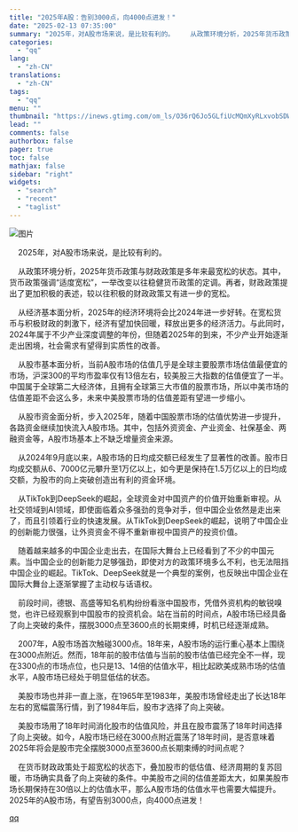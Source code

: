 ```yaml
---
title: "2025年A股：告别3000点，向4000点进发！"
date: "2025-02-13 07:35:00"
summary: "2025年，对A股市场来说，是比较有利的。    从政策环境分析，2025年货币政策与财政政..."
categories:
  - "qq"
lang:
  - "zh-CN"
translations:
  - "zh-CN"
tags:
  - "qq"
menu: ""
thumbnail: "https://inews.gtimg.com/om_ls/O36rQ6Jo5GLfiUcMQmXyRLxvobSDWv7Xz8XilDPVQKxksAA_640360/0"
lead: ""
comments: false
authorbox: false
pager: true
toc: false
mathjax: false
sidebar: "right"
widgets:
  - "search"
  - "recent"
  - "taglist"
---
```


![图片](https://inews.gtimg.com/om_bt/OHt_GY32y8Ie-NkOzwWXTMuMM0nke-vRcjfUmSsrdF0wgAA/641)

    2025年，对A股市场来说，是比较有利的。

    从政策环境分析，2025年货币政策与财政政策是多年来最宽松的状态。其中，货币政策强调“适度宽松”，一举改变以往稳健货币政策的定调。再者，财政政策提出了更加积极的表述，较以往积极的财政政策又有进一步的宽松。

    从经济基本面分析，2025年的经济环境将会比2024年进一步好转。在宽松货币与积极财政的刺激下，经济有望加快回暖，释放出更多的经济活力。与此同时，2024年属于不少产业深度调整的年份，但随着2025年的到来，不少产业开始逐渐走出困境，社会需求有望得到实质性的改善。

    从股市基本面分析，当前A股市场的估值几乎是全球主要股票市场估值最便宜的市场，沪深300的平均市盈率仅有13倍左右，较美股三大指数的估值便宜了一半。中国属于全球第二大经济体，且拥有全球第三大市值的股票市场，所以中美市场的估值差距不会这么多，未来中美股票市场的估值差距有望进一步缩小。

    从股市资金面分析，步入2025年，随着中国股票市场的估值优势进一步提升，各路资金继续加快流入A股市场。其中，包括外资资金、产业资金、社保基金、两融资金等，A股市场基本上不缺乏增量资金来源。

    从2024年9月底以来，A股市场的日均成交额已经发生了显著性的改善。股市日均成交额从6、7000亿元攀升至1万亿以上，如今更是保持在1.5万亿以上的日均成交额，为股市的向上突破创造出有利的资金环境。

    从TikTok到DeepSeek的崛起，全球资金对中国资产的价值开始重新审视。从社交领域到AI领域，即使面临着众多强劲的竞争对手，但中国企业依然是走出来了，而且引领着行业的快速发展。从TikTok到DeepSeek的崛起，说明了中国企业的创新能力很强，让外资资金不得不重新审视中国资产的投资价值。

    随着越来越多的中国企业走出去，在国际大舞台上已经看到了不少的中国元素。当中国企业的创新能力足够强劲，即使对方的政策环境多么不利，也无法阻挡中国企业的崛起。TikTok、DeepSeek就是一个典型的案例，也反映出中国企业在国际大舞台上逐渐掌握了主动权与话语权。

    前段时间，德银、高盛等知名机构纷纷看涨中国股市，凭借外资机构的敏锐嗅觉，也许已经观察到中国股市的投资机会。站在当前的时间点，A股市场已经具备了向上突破的条件，摆脱3000点至3600点的长期束缚，时机已经逐渐成熟。

    2007年，A股市场首次触碰3000点。18年来，A股市场的运行重心基本上围绕在3000点附近。然而，18年前的股市估值与当前的股市估值已经完全不一样，现在3300点的市场点位，也只是13、14倍的估值水平，相比起欧美成熟市场的估值水平，A股市场已经处于明显低估的状态。

    美股市场也并非一直上涨，在1965年至1983年，美股市场曾经走出了长达18年左右的宽幅震荡行情，到了1984年后，股市才选择了向上突破。

    美股市场用了18年时间消化股市的估值风险，并且在股市震荡了18年时间选择了向上突破。如今，A股市场已经在3000点附近震荡了18年时间，是否意味着2025年将会是股市完全摆脱3000点至3600点长期束缚的时间点呢？

    在货币财政政策处于超宽松的状态下，叠加股市的低估值、经济周期的复苏回暖，市场确实具备了向上突破的条件。中美股市之间的估值差距太大，如果美股市场长期保持在30倍以上的估值水平，那么A股市场的估值水平也需要大幅提升。2025年的A股市场，有望告别3000点，向4000点进发！

[qq](https://new.qq.com/rain/a/20250213A00IKK00)
